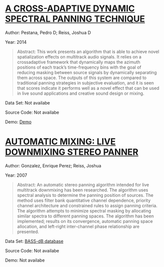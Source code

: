 #  [A CROSS-ADAPTIVE DYNAMIC SPECTRAL PANNING TECHNIQUE](https://www.eecs.qmul.ac.uk/~josh/documents/2014/Pestana%20Reiss%20-%20DAFx%20-%202014.pdf)
Author: Pestana, Pedro D; Reiss, Joshua D

Year: 2014
>Abstract: This work presents an algorithm that is able to achieve novel spatialization effects on multitrack audio signals. It relies on a crossadaptive framework that dynamically maps the azimuth positions of each track’s time-frequency bins with the goal of reducing masking between source signals by dynamically separating them across space. The outputs of this system are compared to traditional panning strategies in subjective evaluation, and it is seen that scores indicate it performs well as a novel effect that can be used in live sound applications and creative sound design or mixing.

Data Set: Not availabe

Source Code: Not availabe

Demo: [Demo](http://www.stereosonic.org/phd/specPanning/)

#  [AUTOMATIC MIXING: LIVE DOWNMIXING STEREO PANNER](https://pdfs.semanticscholar.org/7057/648eca7ba75172d851025e1390c5dd898c8b.pdf)
Author: Gonzalez, Enrique Perez; Reiss, Joshua

Year: 2007
>Abstract: An automatic stereo panning algorithm intended for live multitrack downmixing has been researched. The algorithm uses spectral analysis to determine the panning position of sources. The method uses filter bank quantitative channel dependence, priority channel architecture and constrained rules to assign panning criteria. The algorithm attempts to minimize spectral masking by allocating similar spectra to different panning spaces. The algorithm has been implemented; results on its convergence, automatic panning space allocation, and left-right inter-channel phase relationship are presented.

Data Set: [BASS-dB database](http://bass-db.gforge.inria.fr/BASS-dB/)

Source Code: Not availabe

Demo: Not availabe

